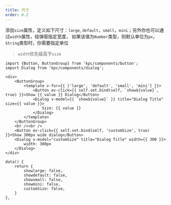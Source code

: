 ```yaml
---
title: 尺寸
order: 0.2
---
```


添加`size`属性，定义如下尺寸：`large`, `default`，`small`，`mini`；另外你也可以通过`width`属性，给弹窗指定宽度，
如果该值为`Number`类型，则默认单位为`px`，`String`类型时，你需要指定单位

> `width`优先级高于`size`

```vdt
import {Button, ButtonGroup} from 'kpc/components/button';
import Dialog from 'kpc/components/dialog';

<div>
    <ButtonGroup>
        <template v-for={{ ['large', 'default', 'small', 'mini'] }}>
            <Button ev-click={{ self.set.bind(self, `show${value}`, true) }}>Show {{ value }} Dialog</Button>
            <Dialog v-model={{ `show${value}` }} title="Dialog Title" size={{ value }}>
                Size: {{ value }}
            </Dialog>
        </template>
    </ButtonGroup>
    <br /><br />
    <Button ev-click={{ self.set.bind(self, 'customSize', true) }}>Show 300px wide dialog</Button>
    <Dialog v-model="customSize" title="Dialog Title" width={{ 300 }}>
        width: 300px
    </Dialog>
</div>
```

```vue-data
data() {
    return {
        showlarge: false,
        showdefault: false,
        showsmall: false,
        showmini: false,
        customSize: false,
    }
},
```
